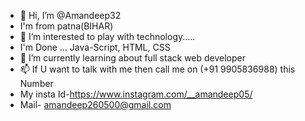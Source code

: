 - 👋 Hi, I’m @Amandeep32
-    I'm from patna(BIHAR)
- 👀 I’m interested to play with technology.....
-    I'm Done ... Java-Script, HTML, CSS
- 🌱 I’m currently learning about full stack web developer
- 📫 If U want to talk with me then call me on (+91 9905836988) this Number
- My insta Id-https://www.instagram.com/__amandeep05/
- Mail- amandeep260500@gmail.com

<!---
Amandeep32/Amandeep32 is a ✨ special ✨ repository because its `README.md` (this file) appears on your GitHub profile.
You can click the Preview link to take a look at your changes.
--->
